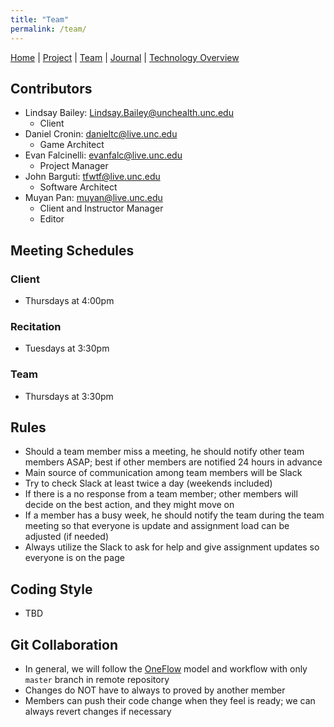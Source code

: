 ```yaml
---
title: "Team"
permalink: /team/
---
```


[Home](/ChildSafetyGame/) | [Project](/ChildSafetyGame/project) | [Team](/ChildSafetyGame/team) | [Journal](/ChildSafetyGame/journal) | [Technology Overview](/ChildSafetyGame/technology) 

## Contributors

- Lindsay Bailey: [Lindsay.Bailey@unchealth.unc.edu](mailto:Lindsay.Bailey@unchealth.unc.edu)
  - Client
- Daniel Cronin:   [danieltc@live.unc.edu](mailto:danieltc@live.unc.edu)
  - Game Architect
- Evan Falcinelli:      [evanfalc@live.unc.edu](mailto:evanfalc@live.unc.edu)
  - Project Manager
- John Barguti:      [tfwtf@live.unc.edu](mailto:tfwtf@live.unc.edu)
  - Software Architect
- Muyan Pan: [muyan@live.unc.edu](mailto:muyan@live.unc.edu)
  - Client and Instructor Manager
  - Editor

## Meeting Schedules

### Client
- Thursdays at 4:00pm

### Recitation
- Tuesdays at 3:30pm

### Team
- Thursdays at 3:30pm

## Rules

-	Should a team member miss a meeting, he should notify other team members ASAP; best if other members are notified 24 hours in advance
-	Main source of communication among team members will be Slack 
-	Try to check Slack at least twice a day (weekends included)
-	If there is a no response from a team member; other members will decide on the best action, and they might move on 
-   If a member has a busy week, he should notify the team during the team meeting so that everyone is update and assignment load can be adjusted (if needed)
-   Always utilize the Slack to ask for help and give assignment updates so everyone is on the page

## Coding Style

- TBD

## Git Collaboration

- In general, we will follow the [OneFlow](https://www.endoflineblog.com/oneflow-a-git-branching-model-and-workflow) model and workflow with only `master` branch in remote repository
- Changes do NOT have to always to proved by another member
- Members can push their code change when they feel is ready; we can always revert changes if necessary

